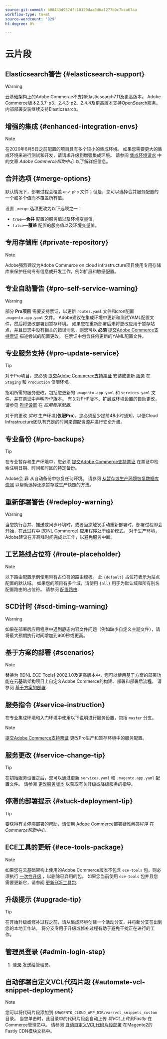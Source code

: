 ```yaml
---
source-git-commit: b08443d937dfc18120daa0d6a1277b9c7bca67aa
workflow-type: tm+mt
source-wordcount: '829'
ht-degree: 0%

---
```

# 云片段

## Elasticsearch警告 {#elasticsearch-support}

>[!WARNING]
>
>云基础架构上的Adobe Commerce不支持Elasticsearch7.11及更高版本。 Adobe Commerce版本2.3.7-p3、2.4.3-p2、2.4.4及更高版本支持OpenSearch服务。 内部部署安装继续支持Elasticsearch。

## 增强的集成 {#enhanced-integration-envs}

>[!NOTE]
>
>在2020年6月5日之前配置的项目具有多个较小的集成环境。 如果您需要更大的集成环境来进行测试和开发，请请求升级到增强集成环境。 请参阅 [集成环境请求](https://experienceleague.adobe.com/docs/commerce-knowledge-base/kb/announcements/commerce-announcements/integration-environment-enhancement-request-pro-and-starter.html) 中的文章 _Adobe Commerce帮助中心_ 以了解详细信息。

## 合并选项 {#merge-options}

默认情况下，部署过程会覆盖 `env.php` 文件；但是，您可以选择合并服务配置的一个或多个值而不覆盖所有值。

设置 `_merge` 选项更改为以下选项之一：

- `true`—**合并** 配置的服务值以及环境变量值。
- `false`—**覆盖** 配置的服务值以及环境变量值。

## 专用存储库 {#private-repository}

>[!NOTE]
>
>Adobe强烈建议为Adobe Commerce on cloud infrastructure项目使用专用存储库来保护任何专有信息或开发工作，例如扩展和敏感配置。

## 专业自助警告 {#pro-self-service-warning}

>[!WARNING]
>
>部分 **Pro项目** 需要支持票证，以更新 `routes.yaml` 文件和cron配置 `.magento.app.yaml` 文件。 Adobe建议在集成环境中更新和测试YAML配置文件，然后将更改部署到暂存环境。 如果您在重新部署后未将更改应用于暂存站点，并且日志中没有相关的错误消息，则您可以 **必须** [提交Adobe Commerce支持票证](https://experienceleague.adobe.com/docs/commerce-knowledge-base/kb/help-center-guide/magento-help-center-user-guide.html#submit-ticket) 描述尝试的配置更改。 在票证中包含任何更新的YAML配置文件。

## 专业服务支持 {#pro-update-service}

>[!TIP]
>对于Pro项目，您必须 [提交Adobe Commerce支持票证](https://experienceleague.adobe.com/docs/commerce-knowledge-base/kb/help-center-guide/magento-help-center-user-guide.html#submit-ticket) 安装或更新 [服务](https://experienceleague.adobe.com/docs/commerce-cloud-service/user-guide/configure/service/services-yaml.html) 在 `Staging` 和 `Production` 仅限环境。
>
>指明所需的服务更改，包括您更新的 `.magento.app.yaml` 和 `services.yaml` 文件，并在票证中声明PHP版本。 有关对PHP版本、扩展或环境设置的自助更改，请参见 [PHP设置](https://experienceleague.adobe.com/docs/commerce-cloud-service/user-guide/configure/app/php-settings.html) 在 _应用程序配置_.
>
>对于的更改 _实时_ 生产环境(**仅限Pro**)，您必须至少提前48小时通知，以便Cloud Infrastructure团队有充足的时间来调配资源并进行安全升级。

## 专业备份 {#pro-backups}

>[!TIP]
>
>在专业暂存和生产环境中，您必须 [提交Adobe Commerce支持票证](https://experienceleague.adobe.com/docs/commerce-knowledge-base/kb/help-center-guide/magento-help-center-user-guide.html#submit-ticket) 在票证中检索注明日期、时间和时区的特定备份。
>
>Adobe会 **非** 从自动备份中恢复任何环境。 请参阅 [从暂存或生产环境恢复数据库快照](https://experienceleague.adobe.com/docs/commerce-knowledge-base/kb/how-to/restore-a-db-snapshot-from-staging-or-production.html) 以帮助选择还原暂存或生产快照的方法。

## 重新部署警告 {#redeploy-warning}

>[!WARNING]
>
>当您执行合并、推送或同步环境时，或者当您触发手动重新部署时，部署过程即会开始，在此过程中 [!DNL Commerce] 应用程序处于维护模式。 对于生产环境，Adobe建议在非高峰时间完成此工作，以避免服务中断。

## 工艺路线占位符 {#route-placeholder}

>[!NOTE]
>
>以下路由配置示例使用带有占位符的路由模板。 此 `{default}` 占位符表示为站点配置的默认域。 如果您的项目有多个域，请使用 `{all}` 用于为默认域和所有别名配置路由的占位符。 请参阅 [配置路由](/help/cloud-guide/routes/routes-yaml.md).

## SCD计时 {#scd-timing-warning}

>[!WARNING]
>
>如果在部署后应用程序中遇到静态内容文件问题（例如缺少自定义主题文件），请将最大预期执行时间增加到900秒或更高。

## 基于方案的部署 {#scenarios}

>[!NOTE]
>
>替换为 [!DNL ECE-Tools] 2002.1.0及更高版本中，您可以使用基于方案的部署功能在云基础架构项目上自定义Adobe Commerce的构建、部署和部署后流程。 请参阅 [基于方案的部署](/help/cloud-guide/deploy/scenario-based.md).

## 服务指令 {#service-instruction}

在专业集成环境和入门环境中使用以下说明进行服务设置，包括 `master` 分支。

>[!NOTE]
>
>[提交Adobe Commerce支持票证](https://experienceleague.adobe.com/docs/commerce-knowledge-base/kb/help-center-guide/magento-help-center-user-guide.html#submit-ticket) 更改Pro生产和暂存环境中的服务配置。

## 服务更改 {#service-change-tip}

>[!TIP]
>
>在初始服务设置之后，您可以通过更新 `services.yaml` 和 `.magento.app.yaml` 配置文件。 请参阅 [更改服务版本](/help/cloud-guide/services/services-yaml.md#change-service-version) 以获取有关升级或降级服务的指导。

## 停滞的部署提示 {#stuck-deployment-tip}

>[!TIP]
>
>要获得有关停滞部署的帮助，请使用 [Adobe Commerce部署疑难解答程序](https://experienceleague.adobe.com/docs/commerce-knowledge-base/kb/troubleshooting/deployment/magento-deployment-troubleshooter.html) 在 _Commerce帮助中心_.

## ECE工具的更新 {#ece-tools-package}

>[!NOTE]
>
>如果您在云基础架构上使用的Adobe Commerce版本不包含 `ece-tools` 包，则必须执行 [一次性升级](/help/cloud-guide/dev-tools/install-package.md) ，以删除已弃用的包。 如果您当前使用 `ece-tools` 包并且您需要更新它，请参阅 [更新ECE工具包](/help/cloud-guide/dev-tools/update-package.md).

## 升级提示 {#upgrade-tip}

>[!TIP]
>
>在开始升级或修补过程之前，请从集成环境创建一个活动分支，并将新分支签出到您的本地工作站。 将分支专用于升级或修补过程有助于避免干扰正在进行的工作。

<!-- Fastly-related snippets begin -->

## 管理员登录 {#admin-login-step}

1. [登录](/help/get-started/onboarding.md#access-your-admin-panel) 发送给管理员。

## 自动部署自定义VCL代码片段 {#automate-vcl-snippet-deployment}

>[!NOTE]
>
>您可以将代码片段添加到 `$MAGENTO_CLOUD_APP_DIR/var/vcl_snippets_custom` 目录。 当您单击时，此目录中的代码片段会自动上传 _将VCL上传到Fastly_ 在Commerce管理员中。 请参阅 [自动自定义VCL代码片段部署](https://github.com/fastly/fastly-magento2/blob/master/Documentation/Guides/CUSTOM-VCL-SNIPPETS.md#automated-custom-vcl-snippets-deployment) 在Magento2的Fastly CDN模块文档中。

<!-- Fastly-related snippets end -->
